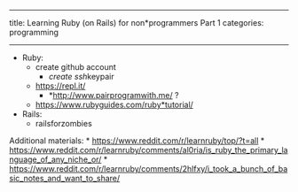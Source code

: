 ***
title: Learning Ruby (on Rails) for non*programmers Part 1
categories: programming
***

 * Ruby:
    * create github account
        * *create ssh*keypair
    * https://repl.it/
        * *http://www.pairprogramwith.me/ ?
    * https://www.rubyguides.com/ruby*tutorial/
* Rails:
    * railsforzombies


Additional materials:
    * https://www.reddit.com/r/learnruby/top/?t=all
    * https://www.reddit.com/r/learnruby/comments/al0ria/is_ruby_the_primary_language_of_any_niche_or/
    * https://www.reddit.com/r/learnruby/comments/2hlfxy/i_took_a_bunch_of_basic_notes_and_want_to_share/
    